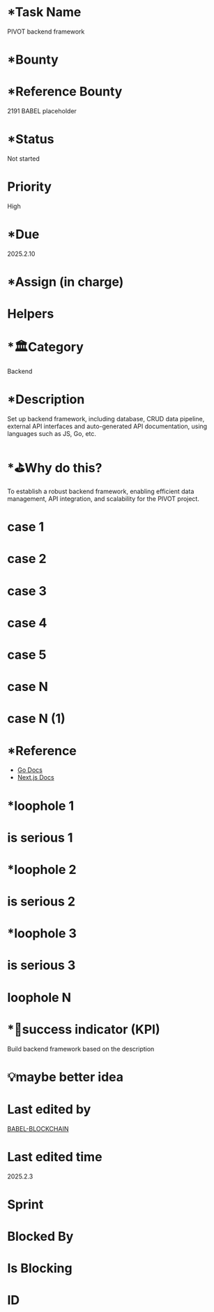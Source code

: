 # \*Task Name

PIVOT backend framework

# \*Bounty

# \*Reference Bounty

2191 BABEL placeholder

# \*Status

Not started

# Priority

High

# \*Due

2025.2.10

# \*Assign (in charge)

# Helpers

# \*🏛Category

Backend

# \*Description

Set up backend framework, including database, CRUD data pipeline, external API interfaces and auto-generated API documentation, using languages such as JS, Go, etc.

# \*⛳️Why do this?

To establish a robust backend framework, enabling efficient data management, API integration, and scalability for the PIVOT project.

# case 1

# case 2

# case 3

# case 4

# case 5

# case N

# case N (1)

# \*Reference

-   [Go Docs](https://go.dev/doc)
-   [Next.js Docs](https://nextjs.org/docs)

# \*loophole 1

# is serious 1

# \*loophole 2

# is serious 2

# \*loophole 3

# is serious 3

# loophole N

# \*🎯success indicator (KPI)

Build backend framework based on the description

# 💡maybe better idea

# Last edited by

[BABEL-BLOCKCHAIN](https://github.com/BABEL-BLOCKCHAIN)

# Last edited time

2025.2.3

# Sprint

# Blocked By

# Is Blocking

# ID
